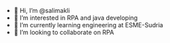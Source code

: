 - 👋 Hi, I’m @salimakli
- 👀 I’m interested in RPA and java developing
- 🌱 I’m currently learning engineering at ESME-Sudria
- 💞️ I’m looking to collaborate on RPA

<!---
salimakli/salimakli is a ✨ special ✨ repository because its `README.md` (this file) appears on your GitHub profile.
You can click the Preview link to take a look at your changes.
--->
